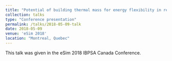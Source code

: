 ```yaml
---
title: "Potential of building thermal mass for energy flexibility in residential buildings : a sensitivity analysis"
collection: talks
type: "Conference presentation"
permalink: /talks/2018-05-09-talk
date: 2018-05-09
venue: 'eSim 2018'
location: "Montreal, Quebec"
---
```


This talk was given in the eSim 2018 IBPSA Canada Conference.
